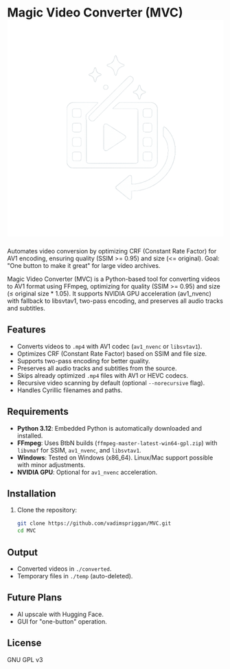 # Magic Video Converter (MVC) ![Project Cover](./MVC.png)

Automates video conversion by optimizing CRF (Constant Rate Factor) for AV1 encoding, ensuring quality (SSIM >= 0.95) and size (<= original). Goal: "One button to make it great" for large video archives.

Magic Video Converter (MVC) is a Python-based tool for converting videos to AV1 format using FFmpeg, optimizing for quality (SSIM >= 0.95) and size (≤ original size * 1.05). It supports NVIDIA GPU acceleration (av1_nvenc) with fallback to libsvtav1, two-pass encoding, and preserves all audio tracks and subtitles.

## Features
- Converts videos to `.mp4` with AV1 codec (`av1_nvenc` or `libsvtav1`).
- Optimizes CRF (Constant Rate Factor) based on SSIM and file size.
- Supports two-pass encoding for better quality.
- Preserves all audio tracks and subtitles from the source.
- Skips already optimized `.mp4` files with AV1 or HEVC codecs.
- Recursive video scanning by default (optional `--norecursive` flag).
- Handles Cyrillic filenames and paths.

## Requirements
- **Python 3.12**: Embedded Python is automatically downloaded and installed.
- **FFmpeg**: Uses BtbN builds (`ffmpeg-master-latest-win64-gpl.zip`) with `libvmaf` for SSIM, `av1_nvenc`, and `libsvtav1`.
- **Windows**: Tested on Windows (x86_64). Linux/Mac support possible with minor adjustments.
- **NVIDIA GPU**: Optional for `av1_nvenc` acceleration.

## Installation
1. Clone the repository:
   ```bash
   git clone https://github.com/vadimspriggan/MVC.git
   cd MVC

## Output
- Converted videos in `./converted`.
- Temporary files in `./temp` (auto-deleted).

## Future Plans
- AI upscale with Hugging Face.
- GUI for "one-button" operation.

## License
GNU GPL v3


